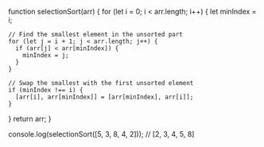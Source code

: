 function selectionSort(arr) {
  for (let i = 0; i < arr.length; i++) {
    let minIndex = i;

    // Find the smallest element in the unsorted part
    for (let j = i + 1; j < arr.length; j++) {
      if (arr[j] < arr[minIndex]) {
        minIndex = j;
      }
    }

    // Swap the smallest with the first unsorted element
    if (minIndex !== i) {
      [arr[i], arr[minIndex]] = [arr[minIndex], arr[i]];
    }
  }
  return arr;
}

console.log(selectionSort([5, 3, 8, 4, 2])); // [2, 3, 4, 5, 8]
